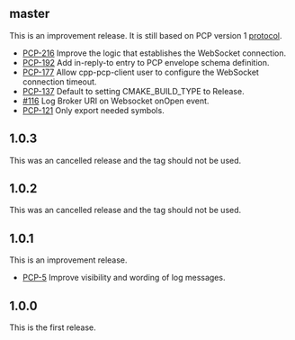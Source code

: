 ## master

This is an improvement release. It is still based on PCP version 1
[protocol](https://github.com/puppetlabs/pcp-specifications).

* [PCP-216](https://tickets.puppetlabs.com/browse/PCP-215) Improve the logic
  that establishes the WebSocket connection.
* [PCP-192](https://tickets.puppetlabs.com/browse/PCP-192) Add in-reply-to entry
  to PCP envelope schema definition.
* [PCP-177](https://tickets.puppetlabs.com/browse/PCP-177) Allow cpp-pcp-client
  user to configure the WebSocket connection timeout.
* [PCP-137](https://tickets.puppetlabs.com/browse/PCP-121) Default to setting
  CMAKE_BUILD_TYPE to Release.
* [#116](https://github.com/puppetlabs/cpp-pcp-client/pull/116) Log Broker URI
  on Websocket onOpen event.
* [PCP-121](https://tickets.puppetlabs.com/browse/PCP-121) Only export needed
  symbols.

## 1.0.3

This was an cancelled release and the tag should not be used.

## 1.0.2

This was an cancelled release and the tag should not be used.

## 1.0.1

This is an improvement release.

* [PCP-5](https://tickets.puppetlabs.com/browse/PCP-5) Improve
  visibility and wording of log messages.

## 1.0.0

This is the first release.
